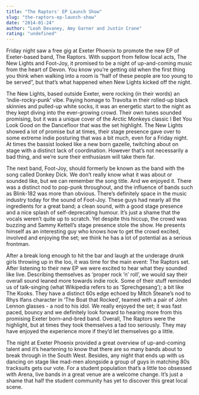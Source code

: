 ```yaml
---
title: "The Raptors' EP Launch Show"
slug: "the-raptors-ep-launch-show"
date: "2014-01-24"
author: "Leah Devaney, Amy Garner and Justin Crane"
rating: "undefined"
---
```


Friday night saw a free gig at Exeter Phoenix to promote the new EP of Exeter-based band, The Raptors. With support from fellow local acts, The New Lights and Foot-Joy, it promised to be a night of up-and-coming music from the heart of Devon. You know you’re getting old when the first thing you think when walking into a room is “half of these people are too young to be served”, but that’s what happened when New Lights kicked off the night.

The New Lights, based outside Exeter, were rocking (in their words) an ‘indie-rocky-punk’ vibe. Paying homage to Travolta in their rolled-up black skinnies and pulled-up white socks, it was an energetic start to the night as they kept diving into the ever-growing crowd. Their own tunes sounded promising, but it was a unique cover of the Arctic Monkeys classic I Bet You Look Good on the Dancefloor that was the set highlight. The New Lights showed a lot of promise but at times, their stage presence gave over to some extreme indie posturing that was a bit much, even for a Friday night. At times the bassist looked like a new born gazelle, twitching about on stage with a distinct lack of coordination. However that’s not necessarily a bad thing, and we’re sure their enthusiasm will take them far.

The next band, Foot-Joy, should formerly be known as the band with the song called Donkey Dick. We don’t really know what it was about or sounded like, but we can remember the song title. And we enjoyed it. There was a distinct nod to pop-punk throughout, and the influence of bands such as Blink-182 was more than obvious. There’s definitely space in the music industry today for the sound of Foot-Joy. These guys had nearly all the ingredients for a great band; a clean sound, with a good stage presence and a nice splash of self-deprecating humour. It’s just a shame that the vocals weren’t quite up to scratch. Yet despite this hiccup, the crowd was buzzing and Sammy Kettell’s stage presence stole the show. He presents himself as an interesting guy who knows how to get the crowd excited, involved and enjoying the set; we think he has a lot of potential as a serious frontman.

After a break long enough to hit the bar and laugh at the underage drunk girls throwing up in the loo, it was time for the main event: The Raptors set. After listening to their new EP we were excited to hear what they sounded like live. Describing themselves as ‘proper rock ’n’ roll’, we would say their overall sound leaned more towards indie rock. Some of their stuff reminded us of talk-singing (what Wikipedia refers to as ‘Sprechgesang’); a bit like The Kooks. They have a distinct 60s edge echoed by Mitch Steane’s nod to Rhys Ifans character in ‘The Boat that Rocked’, teamed with a pair of John Lennon glasses - a nod to his idol. We really enjoyed the set; it was fast paced, bouncy and we definitely look forward to hearing more from this promising Exeter born-and-bred band. Overall, The Raptors were the highlight, but at times they took themselves a tad too seriously. They may have enjoyed the experience more if they’d let themselves go a little.

The night at Exeter Phoenix provided a great overview of up-and-coming talent and it’s heartening to know that there are so many bands about to break through in the South West. Besides, any night that ends up with us dancing on stage like mad-men alongside a group of guys in matching 80s tracksuits gets our vote. For a student population that’s a little too obsessed with Arena, live bands in a great venue are a welcome change. It’s just a shame that half the student community has yet to discover this great local scene.
